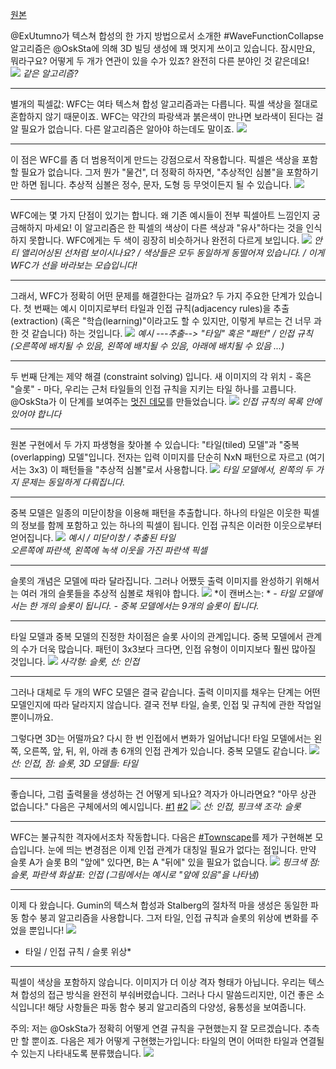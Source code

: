 [원본](https://twitter.com/exppad/status/1267045322116734977)

@ExUtumno가 텍스쳐 합성의 한 가지 방법으로서 소개한 #WaveFunctionCollapse 알고리즘은 @OskSta에 의해 3D 빌딩 생성에 꽤 멋지게 쓰이고 있습니다. 잠시만요, 뭐라구요? 어떻게 두 개가 연관이 있을 수가 있죠? 완전히 다른 분야인 것 같은데요!   
![](https://pbs.twimg.com/media/EZVxd-DWAAE5cNQ?format=jpg&name=large)
*같은 알고리즘?*

---
별개의 픽셀값: WFC는 여타 텍스쳐 합성 알고리즘과는 다릅니다. 픽셀 색상을 절대로 혼합하지 않기 때문이죠. WFC는 약간의 파랑색과 붉은색이 만나면 보라색이 된다는 걸 알 필요가 없습니다. 다른 알고리즘은 알아야 하는데도 말이죠.
![](https://pbs.twimg.com/media/EZVxhS3XYAAzT-E?format=jpg&name=large)

---
이 점은 WFC를 좀 더 범용적이게 만드는 강점으로서 작용합니다. 픽셀은 색상을 포함할 필요가 없습니다. 그저 뭔가 "물건", 더 정확히 하자면, "추상적인 심볼"을 포함하기만 하면 됩니다. 추상적 심볼은 정수, 문자, 도형 등 무엇이든지 될 수 있습니다.
![](https://pbs.twimg.com/media/EZVxpkDX0AAt_NW?format=jpg&name=large)

---
WFC에는 몇 가지 단점이 있기는 합니다. 왜 기존 예시들이 전부 픽셀아트 느낌인지 궁금해하지 마세요! 이 알고리즘은 한 픽셀의 색상이 다른 색상과 "유사"하다는 것을 인식하지 못합니다. WFC에게는 두 색이 굉장히 비슷하거나 완전히 다르게 보입니다.
![](https://pbs.twimg.com/media/EZVxtDiXQAAYliD?format=jpg&name=large)
*안티 앨리어싱된 선처럼 보이시나요? / 색상들은 모두 동일하게 동떨어져 있습니다. / 이게 WFC가 선을 바라보는 모습입니다!*

---
그래서, WFC가 정확히 어떤 문제를 해결한다는 걸까요? 두 가지 주요한 단계가 있습니다. 첫 번째는 예시 이미지로부터 타일과 인접 규칙(adjacency rules)을 추출(extraction) (혹은 "학습(learning)"이라고도 할 수 있지만, 이렇게 부르는 건 너무 과한 것 같습니다) 하는 것입니다.
![](https://pbs.twimg.com/media/EZVxwfAXkAELKCY?format=png&name=large)
*예시 ---추출--> "타일" 혹은 "패턴" / 인접 규칙 (오른쪽에 배치될 수 있음, 왼쪽에 배치될 수 있음, 아래에 배치될 수 있음 ...)*

---
두 번째 단계는 제약 해결 (constraint solving) 입니다. 새 이미지의 각 위치 - 혹은 "슬롯" - 마다, 우리는 근처 타일들의 인접 규칙을 지키는 타일 하나를 고릅니다. @OskSta가 이 단계를 보여주는 [멋진 데모](https://t.co/x2OrFyVY9N?amp=1)를 만들었습니다.
![](https://pbs.twimg.com/media/EZVx0UBXgAAv4qi?format=jpg&name=large)
*인접 규칙의 목록 안에 있어야 합니다*

---
원본 구현에서 두 가지 파생형을 찾아볼 수 있습니다: "타일(tiled) 모델"과 "중복(overlapping) 모델"입니다. 전자는 입력 이미지를 단순히 NxN 패턴으로 자르고 (여기서는 3x3) 이 패턴들을 "추상적 심볼"로서 사용합니다.
![](https://pbs.twimg.com/media/EZVx35nWkAQapCu?format=png&name=large)
*타일 모델에서, 왼쪽의 두 가지 문제는 동일하게 다뤄집니다.*

---
중복 모델은 일종의 미닫이창을 이용해 패턴을 추출합니다. 하나의 타일은 이웃한 픽셀의 정보를 함께 포함하고 있는 하나의 픽셀이 됩니다. 인접 규칙은 이러한 이웃으로부터 얻어집니다.
![](https://pbs.twimg.com/media/EZVx7vGXQAA7gyA?format=jpg&name=large)
*예시 / 미닫이창 / 추출된 타일*   
*오른쪽에 파란색, 왼쪽에 녹색 이웃을 가진 파란색 픽셀*

---
슬롯의 개념은 모델에 따라 달라집니다. 그러나 어쨌듯 출력 이미지를 완성하기 위해서는 여러 개의 슬롯들을 추상적 심볼로 채워야 합니다.
![](https://pbs.twimg.com/media/EZVx_hyXkAE3K5p?format=jpg&name=large)
*이 캔버스는:   *
*- 타일 모델에서는 한 개의 슬롯이 됩니다.*
*- 중복 모델에서는 9개의 슬롯이 됩니다.*

---
타일 모델과 중복 모델의 진정한 차이점은 슬롯 사이의 관계입니다. 중복 모델에서 관계의 수가 더욱 많습니다. 패턴이 3x3보다 크다면, 인접 유형이 이미지보다 훨씬 많아질 것입니다.
![](https://pbs.twimg.com/media/EZVyCfAX0AA84zA?format=png&name=large)
*사각형: 슬롯, 선: 인접*

---
그러나 대체로 두 개의 WFC 모델은 결국 같습니다. 출력 이미지를 채우는 단계는 어떤 모델인지에 따라 달라지지 않습니다. 결국 전부 타일, 슬롯, 인접 및 규칙에 관한 작업일 뿐이니까요.

그렇다면 3D는 어떨까요? 다시 한 번 인접에서 변화가 일어납니다! 타일 모델에서는 왼쪽, 오른쪽, 앞, 뒤, 위, 아래 총 6개의 인접 관계가 있습니다. 중복 모델도 같습니다.
![](https://pbs.twimg.com/media/EZVyHiiWAAAF0At?format=jpg&name=large)
*선: 인접, 점: 슬롯, 3D 모델들: 타일*

---
좋습니다, 그럼 출력물을 생성하는 건 어떻게 되나요? 격자가 아니라면요? "아무 상관 없습니다." 다음은 구체에서의 예시입니다. [#1](https://twitter.com/boris_brave/status/1244387278732091392) [#2](https://t.co/L9iQrzglFW?amp=1)
![](https://pbs.twimg.com/media/EZVyLb1WsAA2kEl?format=jpg&name=large)
*선: 인접, 핑크색 조각: 슬롯*

---
WFC는 불규칙한 격자에서조차 작동합니다. 다음은 [#Townscape](https://store.steampowered.com/app/1291340/Townscaper/)를 제가 구현해본 모습입니다. 눈에 띄는 변경점은 이제 인접 관계가 대칭일 필요가 없다는 점입니다. 만약 슬롯 A가 슬롯 B의 "앞에" 있다면, B는 A "뒤에" 있을 필요가 없습니다.
![](https://pbs.twimg.com/media/EZVyUUQXkAEiu46?format=jpg&name=large)
*핑크색 점: 슬롯, 파란색 화살표: 인접 (그림에서는 예시로 "앞에 있음"을 나타냄)*

---
이제 다 왔습니다. Gumin의 텍스쳐 합성과 Stalberg의 절차적 마을 생성은 동일한 파동 함수 붕괴 알고리즘을 사용합니다. 그저 타일, 인접 규칙과 슬롯의 위상에 변화를 주었을 뿐입니다!
![](https://pbs.twimg.com/media/EZVybLqX0AE_RCv?format=jpg&name=large)
* 타일 / 인접 규칙 / 슬롯 위상*

---
픽셀이 색상을 포함하지 않습니다. 이미지가 더 이상 격자 형태가 아닙니다. 우리는 텍스쳐 합성의 접근 방식을 완전히 부숴버렸습니다. 그러나 다시 말씀드리지만, 이건 좋은 소식입니다! 해당 사항들은 파동 함수 붕괴 알고리즘의 다양성, 융통성을 보여줍니다.

주의: 저는 @OskSta가 정확히 어떻게 연결 규칙을 구현했는지 잘 모르겠습니다. 추측만 할 뿐이죠. 다음은 제가 어떻게 구현했는가입니다: 타일의 면이 어떠한 타일과 연결될 수 있는지 나타내도록 분류했습니다.
![](https://pbs.twimg.com/media/EZVyjHEXkAM5AT8?format=jpg&name=large)
